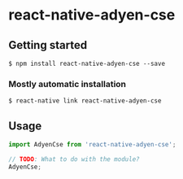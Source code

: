 # react-native-adyen-cse

## Getting started

`$ npm install react-native-adyen-cse --save`

### Mostly automatic installation

`$ react-native link react-native-adyen-cse`

## Usage
```javascript
import AdyenCse from 'react-native-adyen-cse';

// TODO: What to do with the module?
AdyenCse;
```
